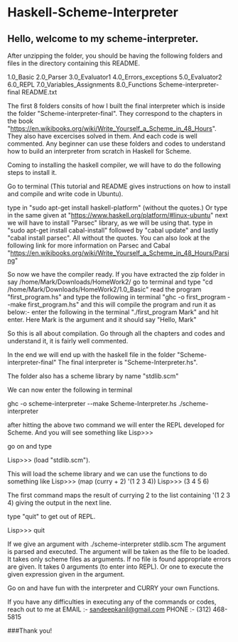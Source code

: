 # Haskell-Scheme-Interpreter

## Hello, welcome to my scheme-interpreter.

After unzipping the folder, you should be having the following folders and files in the directory containing this README.

1.0_Basic
2.0_Parser
3.0_Evaluator1
4.0_Errors_exceptions
5.0_Evaluator2
6.0_REPL
7.0_Variables_Assignments
8.0_Functions
Scheme-interpreter-final
README.txt

The first 8 folders consits of how I built the final interpreter which is inside the folder "Scheme-interpreter-final". They correspond to the
chapters in the book "https://en.wikibooks.org/wiki/Write_Yourself_a_Scheme_in_48_Hours". They also have excercises solved in them. And each code
is well commented. Any beginner can use these folders and codes to understand how to build an interpreter from scratch in Haskell for Scheme.

Coming to installing the haskell compiler, we will have to do the following steps to install it.

Go to terminal (This tutorial and README gives instructions on how to install and compile and write code in Ubuntu).

type in "sudo apt-get install haskell-platform" (without the quotes.) Or type in the same given at "https://www.haskell.org/platform/#linux-ubuntu"
next we will have to install "Parsec" library, as we will be using that.
type in "sudo apt-get install cabal-install"
followed by "cabal update"
and lastly "cabal install parsec". All without the quotes. You can also look at the following link for more information on Parsec and Cabal
"https://en.wikibooks.org/wiki/Write_Yourself_a_Scheme_in_48_Hours/Parsing"

So now we have the compiler ready.
If you have extracted the zip folder in say /home/Mark/Downloads/HomeWork2/
go to terminal and type "cd /home/Mark/Downloads/HomeWork2/1.0_Basic"
read the program "first_program.hs"
and type the following in terminal "ghc -o first_program --make first_program.hs" and this will compile the program and run it as below:-
enter the following in the terminal "./first_program Mark" and hit enter.
Here Mark is the argument and it should say "Hello, Mark"

So this is all about compilation. Go through all the chapters and codes and understand it, it is fairly well commented.

In the end we will end up with the haskell file in the folder "Scheme-interpreter-final"
The final interpreter is "Scheme-Interpreter.hs".

The folder also has a scheme library by name "stdlib.scm"

We can now enter the following in terminal

ghc -o scheme-interpreter --make Scheme-Interpreter.hs
./scheme-interpreter


after hitting the above two command we will enter the REPL developed for Scheme. And you will see something like
Lisp>>>

go on and type 

Lisp>>> (load "stdlib.scm").

This will load the scheme library and we can use the functions to do something like
Lisp>>> (map (curry + 2) '(1 2 3 4))
Lisp>>> (3 4 5 6)

The first command maps the result of currying 2 to the list containing '(1 2 3 4)
giving the output in the next line.

type "quit" to get out of REPL.

Lisp>>> quit


If we give an argument with ./scheme-interpreter stdlib.scm
The argument is parsed and executed. The argument will be taken as the file to be loaded. It takes only scheme files as arguments.
If no file is found appropriate errors are given. It takes 0 arguments (to enter into REPL). Or one to execute the given expression given in the
argument.

Go on and have fun with the interpreter and CURRY your own Functions.

If you have any difficulties in executing any of the commands or codes, reach out to me at
EMAIL :- sandeepkanil@gmail.com
PHONE :- (312) 468-5815

###Thank you!
